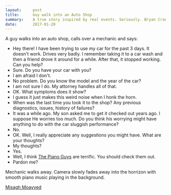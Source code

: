 ```yaml
---
layout:     post
title:      Guy walk into an Auto Shop
summary:    A true story inspired by real events. Seriously. Bryan Cranston has been approached for the role of the "Guy".
date:       2017-01-20
---
```


A guy walks into an auto shop, calls over a mechanic and says:

- Hey there! I have been trying to use my car for the past 3 days. It doesn't work. Drives very badly. I remember taking it to a car wash and then a friend drove it around for a while. After that, it stopped working. Can you help?
- Sure. Do you have your car with you?
- I am afraid I don't.
- No problem. Do you know the model and the year of the car?
- I am not sure I do. My attorney handles all of that.
- OK. What symptoms does it show?
- I guess it just makes this weird noise when I honk the horn.
- When was the last time you took it to the shop? Any previous diagnostics, issues, history of failures?
- It was a while ago. My son asked me to get it checked out years ago. I suppose He worries too much. Do you think his worrying might have anything to do with the car sluggish performance? 
- No.
- OK. Well, I really appreciate any suggestions you might have. What are your thoughts?
- My thoughts?
- Yes.
- Well, I think [The Piano Guys](https://thepianoguys.com/) are terrific. You should check them out.
- Pardon me?

Mechanic walks away. Camera slowly fades away into the horrizon with smooth piano music playing in the background.

[Misagh Moayyed](https://twitter.com/misagh84)
